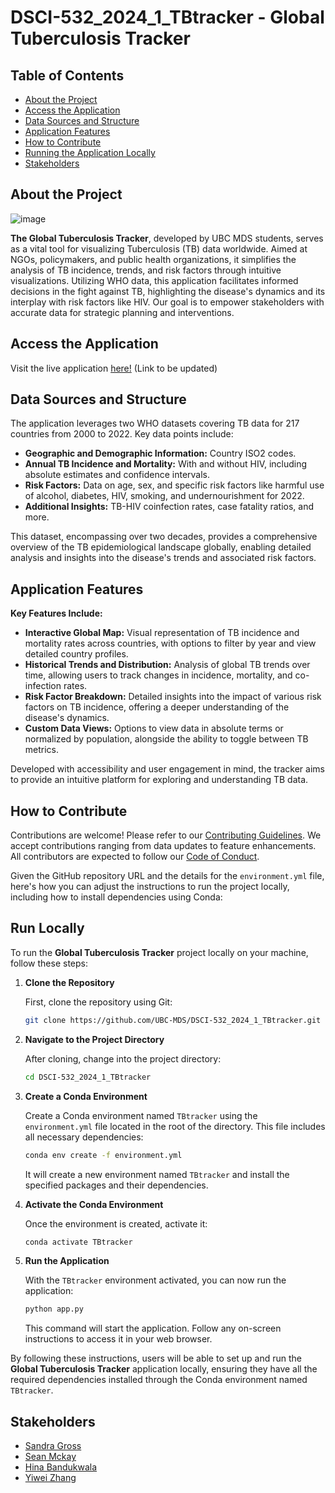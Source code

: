 # DSCI-532_2024_1_TBtracker - Global Tuberculosis Tracker

## Table of Contents

- [About the Project](#about-the-project)
- [Access the Application](#access-the-application)
- [Data Sources and Structure](#data-sources-and-structure)
- [Application Features](#application-features)
- [How to Contribute](#how-to-contribute)
- [Running the Application Locally](#run-locally)
- [Stakeholders](#stakeholders)

## About the Project

![image](https://github.com/UBC-MDS/DSCI-532_2024_1_TBtracker/assets/18610590/acab8f88-a3c3-44ee-8f8a-49fd29280461)

**The Global Tuberculosis Tracker**, developed by UBC MDS students, serves as a vital tool for visualizing Tuberculosis (TB) data worldwide. Aimed at NGOs, policymakers, and public health organizations, it simplifies the analysis of TB incidence, trends, and risk factors through intuitive visualizations. Utilizing WHO data, this application facilitates informed decisions in the fight against TB, highlighting the disease's dynamics and its interplay with risk factors like HIV. Our goal is to empower stakeholders with accurate data for strategic planning and interventions.

## Access the Application

Visit the live application [here!](#) (Link to be updated)

## Data Sources and Structure

The application leverages two WHO datasets covering TB data for 217 countries from 2000 to 2022. Key data points include:

- **Geographic and Demographic Information:** Country ISO2 codes.
- **Annual TB Incidence and Mortality:** With and without HIV, including absolute estimates and confidence intervals.
- **Risk Factors:** Data on age, sex, and specific risk factors like harmful use of alcohol, diabetes, HIV, smoking, and undernourishment for 2022.
- **Additional Insights:** TB-HIV coinfection rates, case fatality ratios, and more.

This dataset, encompassing over two decades, provides a comprehensive overview of the TB epidemiological landscape globally, enabling detailed analysis and insights into the disease's trends and associated risk factors.

## Application Features

**Key Features Include:**

- **Interactive Global Map:** Visual representation of TB incidence and mortality rates across countries, with options to filter by year and view detailed country profiles.
- **Historical Trends and Distribution:** Analysis of global TB trends over time, allowing users to track changes in incidence, mortality, and co-infection rates.
- **Risk Factor Breakdown:** Detailed insights into the impact of various risk factors on TB incidence, offering a deeper understanding of the disease's dynamics.
- **Custom Data Views:** Options to view data in absolute terms or normalized by population, alongside the ability to toggle between TB metrics.

Developed with accessibility and user engagement in mind, the tracker aims to provide an intuitive platform for exploring and understanding TB data.

## How to Contribute

Contributions are welcome! Please refer to our [Contributing Guidelines](/CONTRIBUTING.md). We accept contributions ranging from data updates to feature enhancements. All contributors are expected to follow our [Code of Conduct](/CODE_OF_CONDUCT.md).

Given the GitHub repository URL and the details for the `environment.yml` file, here's how you can adjust the instructions to run the project locally, including how to install dependencies using Conda:

## Run Locally

To run the **Global Tuberculosis Tracker** project locally on your machine, follow these steps:

1. **Clone the Repository**

    First, clone the repository using Git:

    ```bash
    git clone https://github.com/UBC-MDS/DSCI-532_2024_1_TBtracker.git
    ```

2. **Navigate to the Project Directory**

    After cloning, change into the project directory:

    ```bash
    cd DSCI-532_2024_1_TBtracker
    ```

3. **Create a Conda Environment**

    Create a Conda environment named `TBtracker` using the `environment.yml` file located in the root of the directory. This file includes all necessary dependencies:

    ```bash
    conda env create -f environment.yml
    ```
    It will create a new environment named `TBtracker` and install the specified packages and their dependencies.

4. **Activate the Conda Environment**

    Once the environment is created, activate it:

    ```bash
    conda activate TBtracker
    ```

5. **Run the Application**

    With the `TBtracker` environment activated, you can now run the application:

    ```bash
    python app.py
    ```

    This command will start the application. Follow any on-screen instructions to access it in your web browser.

By following these instructions, users will be able to set up and run the **Global Tuberculosis Tracker** application locally, ensuring they have all the required dependencies installed through the Conda environment named `TBtracker`.

## Stakeholders
- [Sandra Gross](https://github.com/sandygross)
- [Sean Mckay](https://github.com/sean-m-mckay)
- [Hina Bandukwala](https://github.com/hbandukw)
- [Yiwei Zhang](https://github.com/zywkloo)

